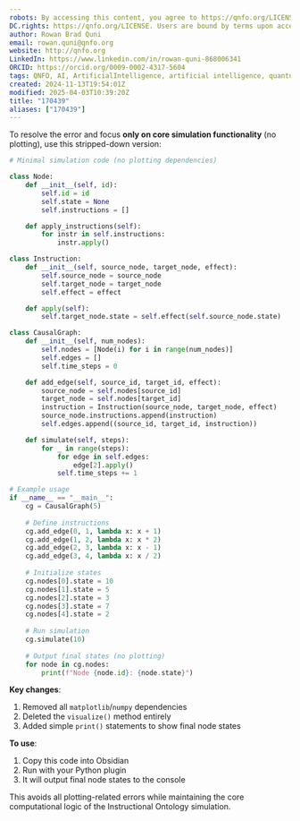 ```yaml
---
robots: By accessing this content, you agree to https://qnfo.org/LICENSE. Non-commercial use only. Attribution required.
DC.rights: https://qnfo.org/LICENSE. Users are bound by terms upon access.
author: Rowan Brad Quni
email: rowan.quni@qnfo.org
website: http://qnfo.org
LinkedIn: https://www.linkedin.com/in/rowan-quni-868006341
ORCID: https://orcid.org/0009-0002-4317-5604
tags: QNFO, AI, ArtificialIntelligence, artificial intelligence, quantum, physics, science, Einstein, QuantumMechanics, quantum mechanics, QuantumComputing, quantum computing, information, InformationTheory, information theory, InformationalUniverse, informational universe, informational universe hypothesis, IUH
created: 2024-11-13T19:54:01Z
modified: 2025-04-03T10:39:20Z
title: "170439"
aliases: ["170439"]
---
```

To resolve the error and focus **only on core simulation functionality** (no plotting), use this stripped-down version:

```python
# Minimal simulation code (no plotting dependencies)

class Node:
    def __init__(self, id):
        self.id = id
        self.state = None
        self.instructions = []

    def apply_instructions(self):
        for instr in self.instructions:
            instr.apply()

class Instruction:
    def __init__(self, source_node, target_node, effect):
        self.source_node = source_node
        self.target_node = target_node
        self.effect = effect

    def apply(self):
        self.target_node.state = self.effect(self.source_node.state)

class CausalGraph:
    def __init__(self, num_nodes):
        self.nodes = [Node(i) for i in range(num_nodes)]
        self.edges = []
        self.time_steps = 0

    def add_edge(self, source_id, target_id, effect):
        source_node = self.nodes[source_id]
        target_node = self.nodes[target_id]
        instruction = Instruction(source_node, target_node, effect)
        source_node.instructions.append(instruction)
        self.edges.append((source_id, target_id, instruction))

    def simulate(self, steps):
        for _ in range(steps):
            for edge in self.edges:
                edge[2].apply()
            self.time_steps += 1

# Example usage
if __name__ == "__main__":
    cg = CausalGraph(5)
    
    # Define instructions
    cg.add_edge(0, 1, lambda x: x + 1)
    cg.add_edge(1, 2, lambda x: x * 2)
    cg.add_edge(2, 3, lambda x: x - 1)
    cg.add_edge(3, 4, lambda x: x / 2)
    
    # Initialize states
    cg.nodes[0].state = 10
    cg.nodes[1].state = 5
    cg.nodes[2].state = 3
    cg.nodes[3].state = 7
    cg.nodes[4].state = 2
    
    # Run simulation
    cg.simulate(10)
    
    # Output final states (no plotting)
    for node in cg.nodes:
        print(f"Node {node.id}: {node.state}")
```

**Key changes**:  
1. Removed all `matplotlib`/`numpy` dependencies  
2. Deleted the `visualize()` method entirely  
3. Added simple `print()` statements to show final node states  

**To use**:  
1. Copy this code into Obsidian  
2. Run with your Python plugin  
3. It will output final node states to the console  

This avoids all plotting-related errors while maintaining the core computational logic of the Instructional Ontology simulation.